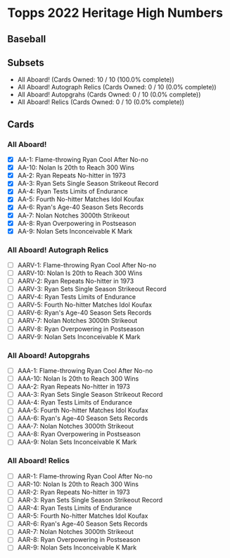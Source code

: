 # Topps 2022 Heritage High Numbers
## Baseball

## Subsets

- All Aboard!  (Cards Owned: 10 / 10 (100.0% complete))
- All Aboard! Autograph Relics  (Cards Owned: 0 / 10 (0.0% complete))
- All Aboard! Autopgrahs  (Cards Owned: 0 / 10 (0.0% complete))
- All Aboard! Relics  (Cards Owned: 0 / 10 (0.0% complete))

## Cards

### All Aboard!
- [x] AA-1: Flame-throwing Ryan Cool After No-no<br>
- [x] AA-10: Nolan Is 20th to Reach 300 Wins<br>
- [x] AA-2: Ryan Repeats No-hitter in 1973<br>
- [x] AA-3: Ryan Sets Single Season Strikeout Record<br>
- [x] AA-4: Ryan Tests Limits of Endurance<br>
- [x] AA-5: Fourth No-hitter Matches Idol Koufax<br>
- [x] AA-6: Ryan's Age-40 Season Sets Records<br>
- [x] AA-7: Nolan Notches 3000th Strikeout<br>
- [x] AA-8: Ryan Overpowering in Postseason<br>
- [x] AA-9: Nolan Sets Inconceivable K Mark<br>
### All Aboard! Autograph Relics
- [ ] AARV-1: Flame-throwing Ryan Cool After No-no<br>
- [ ] AARV-10: Nolan Is 20th to Reach 300 Wins<br>
- [ ] AARV-2: Ryan Repeats No-hitter in 1973<br>
- [ ] AARV-3: Ryan Sets Single Season Strikeout Record<br>
- [ ] AARV-4: Ryan Tests Limits of Endurance<br>
- [ ] AARV-5: Fourth No-hitter Matches Idol Koufax<br>
- [ ] AARV-6: Ryan's Age-40 Season Sets Records<br>
- [ ] AARV-7: Nolan Notches 3000th Strikeout<br>
- [ ] AARV-8: Ryan Overpowering in Postseason<br>
- [ ] AARV-9: Nolan Sets Inconceivable K Mark<br>
### All Aboard! Autopgrahs
- [ ] AAA-1: Flame-throwing Ryan Cool After No-no<br>
- [ ] AAA-10: Nolan Is 20th to Reach 300 Wins<br>
- [ ] AAA-2: Ryan Repeats No-hitter in 1973<br>
- [ ] AAA-3: Ryan Sets Single Season Strikeout Record<br>
- [ ] AAA-4: Ryan Tests Limits of Endurance<br>
- [ ] AAA-5: Fourth No-hitter Matches Idol Koufax<br>
- [ ] AAA-6: Ryan's Age-40 Season Sets Records<br>
- [ ] AAA-7: Nolan Notches 3000th Strikeout<br>
- [ ] AAA-8: Ryan Overpowering in Postseason<br>
- [ ] AAA-9: Nolan Sets Inconceivable K Mark<br>
### All Aboard! Relics
- [ ] AAR-1: Flame-throwing Ryan Cool After No-no<br>
- [ ] AAR-10: Nolan Is 20th to Reach 300 Wins<br>
- [ ] AAR-2: Ryan Repeats No-hitter in 1973<br>
- [ ] AAR-3: Ryan Sets Single Season Strikeout Record<br>
- [ ] AAR-4: Ryan Tests Limits of Endurance<br>
- [ ] AAR-5: Fourth No-hitter Matches Idol Koufax<br>
- [ ] AAR-6: Ryan's Age-40 Season Sets Records<br>
- [ ] AAR-7: Nolan Notches 3000th Strikeout<br>
- [ ] AAR-8: Ryan Overpowering in Postseason<br>
- [ ] AAR-9: Nolan Sets Inconceivable K Mark<br>
